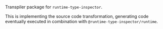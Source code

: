 Transpiler package for `runtime-type-inspector`.

This is implementing the source code transformation, generating code eventually executed in combination with `@runtime-type-inspector/runtime`.
